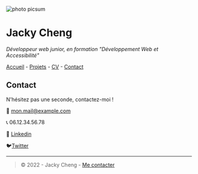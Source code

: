 ![ photo picsum](https://img.freepik.com/photos-gratuite/vue-laterale-gens-affaires-recadres-meconnaissables-recadres-travaillant-au-bureau-commun_1098-20474.jpg?w=740&t=st=1695027845~exp=1695028445~hmac=2eb9969c8f0b4fce677b578bfb3fd81ae49e5e049ad0f515e33c8a57f73f4e8e)
# Jacky Cheng
_Développeur web junior, en formation "Développement Web et Accessibilité"_

[Accueil](README.md) - [Projets](projets.md) - [CV](CV.md) - [Contact](contact.md)

## Contact
N'hésitez pas une seconde, contactez-moi !

 📧 mon.mail@example.com

 📞 06.12.34.56.78

👔 [Linkedin](https://fr.linkedin.com/)

🐦[Twitter](https://twitter.com/?lang=fr)

---

>© 2022 - Jacky Cheng - [Me contacter](contact.md)
